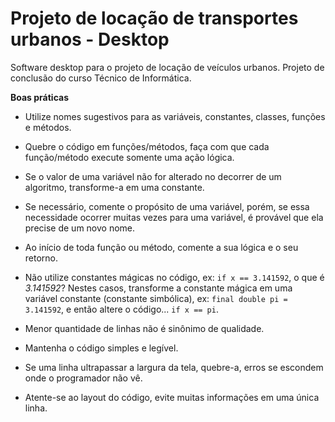 # Projeto de locação de transportes urbanos - Desktop
Software desktop para o projeto de locação de veículos urbanos. Projeto de conclusão do curso Técnico de Informática.

**Boas práticas**

* Utilize nomes sugestivos para as variáveis, constantes, classes, funções e métodos.

* Quebre o código em funções/métodos, faça com que cada função/método execute somente uma ação lógica.

* Se o valor de uma variável não for alterado no decorrer de um algoritmo, transforme-a em uma constante.

* Se necessário, comente o propósito de uma variável, porém, se essa necessidade ocorrer muitas vezes para uma variável, é provável que ela precise de um novo nome.

* Ao início de toda função ou método, comente a sua lógica e o seu retorno.

* Não utilize constantes mágicas no código, ex: ```if x == 3.141592```, o que é *3.141592*? Nestes casos, transforme a constante mágica em uma variável constante (constante simbólica), ex: ```final double pi = 3.141592```, e então altere o código... ```if x == pi```.

* Menor quantidade de linhas não é sinônimo de qualidade.

* Mantenha o código simples e legível.

* Se uma linha ultrapassar a largura da tela, quebre-a, erros se escondem onde o programador não vê.

* Atente-se ao layout do código, evite muitas informações em uma única linha.
